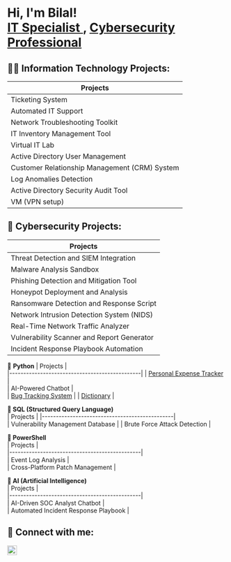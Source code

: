 <h1>Hi, I'm Bilal!  <br/><a href="https://github.com/BilalDumu">IT Specialist </a>, <a href="https://github.com/BilalDumu/">Cybersecurity Professional </a></h1>

<h2>👨‍💻 Information Technology Projects:</h2>

 | Projects                                     |  
|-----------------------------------------------|
| Ticketing System                              |                            
| Automated IT Support                          |                            
| Network Troubleshooting Toolkit               |                            
| IT Inventory Management Tool                  |                                          
| Virtual IT Lab                                | 
| Active Directory User Management              |                           
| Customer Relationship Management (CRM) System |                          
| Log Anomalies Detection                       |                            
| Active Directory Security Audit Tool          |
| VM (VPN setup)                                |

<h2>👾 Cybersecurity Projects: </h2>  

| Projects                                      |  
|-----------------------------------------------|    
| Threat Detection and SIEM Integration        |  
| Malware Analysis Sandbox                     |  
| Phishing Detection and Mitigation Tool       |  
| Honeypot Deployment and Analysis             |  
| Ransomware Detection and Response Script     |  
| Network Intrusion Detection System (NIDS)    |  
| Real-Time Network Traffic Analyzer           |   
| Vulnerability Scanner and Report Generator   |  
| Incident Response Playbook Automation        |  

🖤 <b>Python</b>
| Projects                                      |   
|-----------------------------------------------|
| <a href="https://github.com/BilalDumu/Personal_Expenses_Tracker/blob/main/README.md">Personal Expense Tracker</a>                 |                            
| AI-Powered Chatbot                           |                            
| <a href="https://github.com/BilalDumu/Bug_Tracking_System/blob/main/README.md">Bug Tracking System</a>                          | 
| <a href="https://github.com/BilalDumu/Dictionary">Dictionary</a> |


<b>🖤 SQL (Structured Query Language) </b>  
| Projects                                      | 
|-----------------------------------------------|  
| Vulnerability Management Database           |
| Brute Force Attack Detection                |

<b>🖤 PowerShell</b>  
| Projects                                      |  
|-----------------------------------------------|        
| Event Log Analysis                          |  
| Cross-Platform Patch Management             |  

<b>🖤 AI (Artificial Intelligence) </b>  
| Projects                                      |  
|-----------------------------------------------|  
| AI-Driven SOC Analyst Chatbot               |  
| Automated Incident Response Playbook        |    

<h2> 🤳 Connect with me:</h2>

[<img align="left" alt="bilalmxz3 | Instagram" width="22px" src="https://cdn.jsdelivr.net/npm/simple-icons@v3/icons/instagram.svg" />][instagram]

[instagram]: https://www.instagram.com/bilalmxz3/

